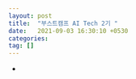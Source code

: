 ```yaml
---
layout: post
title:  "부스트캠프 AI Tech 2기 "
date:   2021-09-03 16:30:10 +0530
categories: 
tag: []
---
```



-
